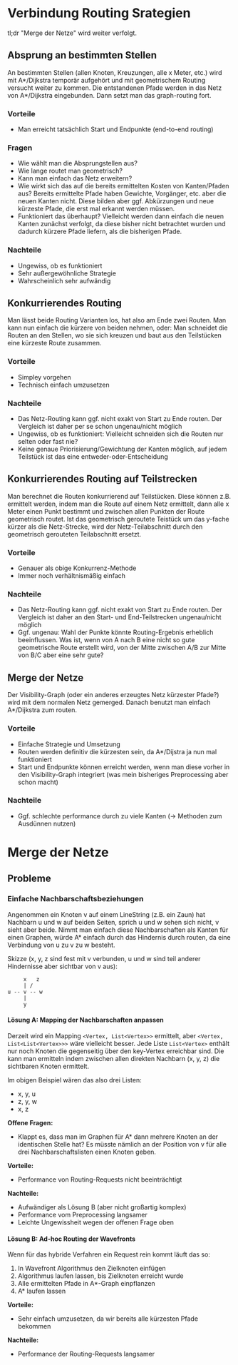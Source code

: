 # Verbindung Routing Srategien

tl;dr "Merge der Netze" wird weiter verfolgt.

## Absprung an bestimmten Stellen

An bestimmten Stellen (allen Knoten, Kreuzungen, alle x Meter, etc.) wird mit A*/Dijkstra temporär aufgehört und mit geometrischem Routing versucht weiter zu kommen. Die entstandenen Pfade werden in das Netz von A*/Dijkstra eingebunden. Dann setzt man das graph-routing fort.

### Vorteile

* Man erreicht tatsächlich Start und Endpunkte (end-to-end routing)

### Fragen

* Wie wählt man die Absprungstellen aus?
* Wie lange routet man geometrisch?
* Kann man einfach das Netz erweitern?
* Wie wirkt sich das auf die bereits ermittelten Kosten von Kanten/Pfaden aus? Bereits ermittelte Pfade haben Gewichte, Vorgänger, etc. aber die neuen Kanten nicht. Diese bilden aber ggf. Abkürzungen und neue kürzeste Pfade, die erst mal erkannt werden müssen.
* Funktioniert das überhaupt? Vielleicht werden dann einfach die neuen Kanten zunächst verfolgt, da diese bisher nicht betrachtet wurden und dadurch kürzere Pfade liefern, als die bisherigen Pfade.

### Nachteile

* Ungewiss, ob es funktioniert
* Sehr außergewöhnliche Strategie
* Wahrscheinlich sehr aufwändig

## Konkurrierendes Routing

Man lässt beide Routing Varianten los, hat also am Ende zwei Routen. Man kann nun einfach die kürzere von beiden nehmen, oder: Man schneidet die Routen an den Stellen, wo sie sich kreuzen und baut aus den Teilstücken eine kürzeste Route zusammen.

### Vorteile

* Simpley vorgehen
* Technisch einfach umzusetzen

### Nachteile

* Das Netz-Routing kann ggf. nicht exakt von Start zu Ende routen. Der Vergleich ist daher per se schon ungenau/nicht möglich
* Ungewiss, ob es funktioniert: Vielleicht schneiden sich die Routen nur selten oder fast nie?
* Keine genaue Priorisierung/Gewichtung der Kanten möglich, auf jedem Teilstück ist das eine entweder-oder-Entscheidung

## Konkurrierendes Routing auf Teilstrecken

Man berechnet die Routen konkurrierend auf Teilstücken. Diese können z.B. ermittelt werden, indem man die Route auf einem Netz ermittelt, dann alle x Meter einen Punkt bestimmt und zwischen allen Punkten der Route geometrisch routet. Ist das geometrisch geroutete Teistück um das y-fache kürzer als die Netz-Strecke, wird der Netz-Teilabschnitt durch den geometrisch gerouteten Teilabschnitt ersetzt.

### Vorteile

* Genauer als obige Konkurrenz-Methode
* Immer noch verhältnismäßig einfach

### Nachteile

* Das Netz-Routing kann ggf. nicht exakt von Start zu Ende routen. Der Vergleich ist daher an den Start- und End-Teilstrecken ungenau/nicht möglich
* Ggf. ungenau: Wahl der Punkte könnte Routing-Ergebnis erheblich beeinflussen. Was ist, wenn von A nach B eine nicht so gute geometrische Route erstellt wird, von der Mitte zwischen A/B zur Mitte von B/C aber eine sehr gute?

## Merge der Netze

Der Visibility-Graph (oder ein anderes erzeugtes Netz kürzester Pfade?) wird mit dem normalen Netz gemerged. Danach benutzt man einfach A*/Dijkstra zum routen.

### Vorteile

* Einfache Strategie und Umsetzung
* Routen werden definitiv die kürzesten sein, da A*/Dijstra ja nun mal funktioniert
* Start und Endpunkte können erreicht werden, wenn man diese vorher in den Visibility-Graph integriert (was mein bisheriges Preprocessing aber schon macht)

### Nachteile

* Ggf. schlechte performance durch zu viele Kanten (→ Methoden zum Ausdünnen nutzen)

# Merge der Netze

## Probleme

### Einfache Nachbarschaftsbeziehungen

Angenommen ein Knoten v auf einem LineString (z.B. ein Zaun) hat Nachbarn u und w auf beiden Seiten, sprich u und w sehen sich nicht, v sieht aber beide.
Nimmt man einfach diese Nachbarschaften als Kanten für einen Graphen, würde A* einfach durch das Hindernis durch routen, da eine Verbindung von u zu v zu w besteht.

Skizze (x, y, z sind fest mit v verbunden, u und w sind teil anderer Hindernisse aber sichtbar von v aus):
```
     x   z
     | /
u -- v -- w
     |
     y
```

#### Lösung A: Mapping der Nachbarschaften anpassen

Derzeit wird ein Mapping `<Vertex, List<Vertex>>` ermittelt, aber `<Vertex, List<List<Vertex>>>` wäre vielleicht besser.
Jede Liste `List<Vertex>` enthält nur noch Knoten die gegenseitig über den key-Vertex erreichbar sind.
Die kann man ermitteln indem zwischen allen direkten Nachbarn (x, y, z) die sichtbaren Knoten ermittelt.

Im obigen Beispiel wären das also drei Listen:

* x, y, u
* z, y, w
* x, z

**Offene Fragen:**

* Klappt es, dass man im Graphen für A* dann mehrere Knoten an der identischen Stelle hat? Es müsste nämlich an der Position von v für alle drei Nachbarschaftslisten einen Knoten geben.

**Vorteile:**

* Performance von Routing-Requests nicht beeinträchtigt

**Nachteile:**

* Aufwändiger als Lösung B (aber nicht großartig komplex)
* Performance vom Preprocessing langsamer
* Leichte Ungewissheit wegen der offenen Frage oben

#### Lösung B: Ad-hoc Routing der Wavefronts

Wenn für das hybride Verfahren ein Request rein kommt läuft das so:

1. In Wavefront Algorithmus den Zielknoten einfügen
2. Algorithmus laufen lassen, bis Zielknoten erreicht wurde
3. Alle ermittelten Pfade in A*-Graph einpflanzen
4. A* laufen lassen

**Vorteile:**

* Sehr einfach umzusetzen, da wir bereits alle kürzesten Pfade bekommen

**Nachteile:**

* Performance der Routing-Requests langsamer
